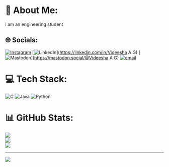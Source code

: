 # 💫 About Me:
i am an engineering student<br>


## 🌐 Socials:
[![Instagram](https://img.shields.io/badge/Instagram-%23E4405F.svg?logo=Instagram&logoColor=white)](https://instagram.com/videesha_24) [![LinkedIn](https://img.shields.io/badge/LinkedIn-%230077B5.svg?logo=linkedin&logoColor=white)](https://linkedin.com/in/Videesha A G) [![Mastodon](https://img.shields.io/badge/-MASTODON-%232B90D9?logo=mastodon&logoColor=white)](https://mastodon.social/@Videesha A G) [![email](https://img.shields.io/badge/Email-D14836?logo=gmail&logoColor=white)](mailto:videeshaag@gmail.com) 

# 💻 Tech Stack:
![C](https://img.shields.io/badge/c-%2300599C.svg?style=for-the-badge&logo=c&logoColor=white) ![Java](https://img.shields.io/badge/java-%23ED8B00.svg?style=for-the-badge&logo=openjdk&logoColor=white) ![Python](https://img.shields.io/badge/python-3670A0?style=for-the-badge&logo=python&logoColor=ffdd54)
# 📊 GitHub Stats:
![](https://github-readme-stats.vercel.app/api?username=videeshaag-commits&theme=merko&hide_border=false&include_all_commits=false&count_private=true)<br/>
![](https://nirzak-streak-stats.vercel.app/?user=videeshaag-commits&theme=merko&hide_border=false)<br/>
![](https://github-readme-stats.vercel.app/api/top-langs/?username=videeshaag-commits&theme=merko&hide_border=false&include_all_commits=false&count_private=true&layout=compact)

---
[![](https://visitcount.itsvg.in/api?id=videeshaag-commits&icon=0&color=0)](https://visitcount.itsvg.in)
